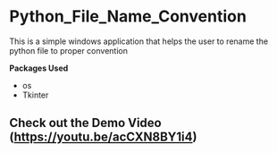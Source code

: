 # Python_File_Name_Convention

This is a simple windows application that helps the user to rename the python file to proper convention

<b> Packages Used </b>
   <ul>
   <li> os </li>
   <li> Tkinter </li>
   </ul>
   
## Check out the Demo Video (https://youtu.be/acCXN8BY1i4) 
   
   
   
